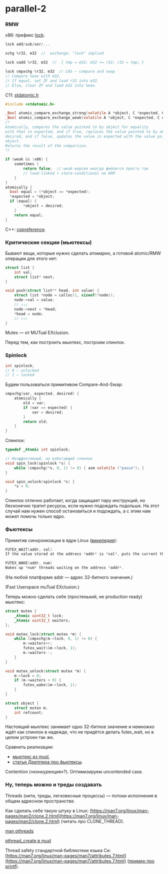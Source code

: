 # parallel-2

### RMW

x86: префикс [lock](https://www.felixcloutier.com/x86/lock):

```c
lock add/sub/xor/...

xchg %r32, m32  //  exchange; "lock" implied

lock xadd %r32, m32  //  { tmp = m32; m32 += r32; r32 = tmp; }

lock cmpxchg %r32, m32  // CAS — compare and swap
// Compare %eax with m32.
// If equal, set ZF and load r32 into m32.
// Else, clear ZF and load m32 into %eax.
```

C11: [stdatomic.h](https://en.cppreference.com/w/c/atomic)

```c
#include <stdatomic.h>

_Bool atomic_compare_exchange_strong(volatile A *object, C *expected, C desired);
_Bool atomic_compare_exchange_weak(volatile A *object, C *expected, C desired);
/*
Atomically, compares the value pointed to by object for equality
with that in expected, and if true, replaces the value pointed to by object with
desired, and if false, updates the value in expected with the value pointed to by
object.
Returns the result of the comparison.
*/

if (weak && !x86) {
	sometimes {
		return false;  // weak-версия иногда фейлится просто так
		// load-linked + store-conditional на ARM
	}
}
atomically {
  bool equal = (*object == *expected);
  *expected = *object;
  if (equal) {
		*object = desired;
	}
	return equal;
}
```

C++: [cppreference](https://en.cppreference.com/w/cpp/atomic).

### Критические секции (мьютексы)

Бывают вещи, которые нужно сделать атомарно, а готовой atomic/RMW операции для этого нет:

```c
struct list {
	int val;
  	struct list* next;
}

void push(struct list** head, int value) {
	struct list *node = calloc(1, sizeof(*node));
	node->val = value;
	// ↓↓↓
	node->next = *head;
	*head = node;
	// ↑↑↑
}
```

Mutex — от MUTual EXclusion.

Перед тем, как построить мьютекс, построим спинлок.

### Spinlock

```c
int spinlock;
// 0 — unlocked
// 1 — locked
```

Будем пользоваться примитивом Compare-And-Swap:

```c
cmpxchg(var, expected, desired) {
	atomically {
		old = var;
		if (var == expected) {
			var = desired;
		}
		return old;
	}
}
```

Спинлок:

```c
typedef _Atomic int spinlock;

// Неэффективный, но работающий спинлок
void spin_lock(spinlock *s) {
	while (cmpxchg(*s, 0, 1) != 0) { asm volatile ("pause"); }
}

void spin_unlock(spinlock *s) {
	*s = 0;
}
```

Спинлок отлично работает, когда защищает пару инструкций, но бесконечно тратит
ресурсы, если нужно подождать подольше. На этот случай нам нужен способ
остановиться и подождать, а с этим нам может помочь только ядро.

### Фьютексы

Примитив синхронизации в ядре Linux ([википедия](https://en.wikipedia.org/wiki/Futex#Operations)):

```c
FUTEX_WAIT(addr, val)
If the value stored at the address *addr* is *val*, puts the current thread to sleep.

FUTEX_WAKE(addr, num)
Wakes up *num* threads waiting on the address *addr*.
```

(На любой платформе addr — адрес 32-битного значения.)

(Fast Userspace muTual EXclusion.)

Теперь можно сделать себе (простенький, не production ready) мьютекс:

```c
struct mutex {
	_Atomic uint32_t lock;
	_Atomic uint32_t waiters;
};

void mutex_lock(struct mutex *m) {
	while (cmpxchg(m->lock, 0, 1) != 0) {
		m->waiters++;
		futex_wait(&m->lock, 1);
		m->waiters--;
	}
}

void mutex_unlock(struct mutex *m) {
	m->lock = 0;
	if (m->waiters > 0) {
		futex_wake(&m->lock, 1);
	}
}

struct object {
	struct mutex m;
	int refcount;
}
```

Настоящий мьютекс занимает одно 32-битное значение и немножко ждёт как спинлок
в надежде, что не придётся делать futex_wait, но в целом устроен так же.

Сравнить реализации:
* [мьютекс из musl](https://git.musl-libc.org/cgit/musl/tree/src/thread/pthread_mutex_timedlock.c?h=v1.1.15),
* [статья Дреппера про фьютексы](https://github.com/tpn/pdfs/blob/master/Futexes%20Are%20Tricky%20-%20Ulrich%20Drepper%20(2011).pdf).

Contention («конкуренция»?). Оптимизируем uncontended case.

### Ну, теперь можно и треды создавать

Threads (нити, треды, легковесные процессы) — потоки исполнения в общем адресном пространстве.

Как сделать себе такую штуку в Linux: [https://man7.org/linux/man-pages/man2/clone.2.html](https://man7.org/linux/man-pages/man2/clone.2.html) (читать про CLONE_THREAD).

[man pthreads](https://man7.org/linux/man-pages/man7/pthreads.7.html)

[pthread_create в musl](https://github.com/cloudius-systems/musl/blob/00733dd1cf791d13ff6155509cf139a5f7b2eecb/src/thread/pthread_create.c)

Thread safety стандартной библиотеки языка Си: [https://man7.org/linux/man-pages/man7/attributes.7.html](https://man7.org/linux/man-pages/man7/attributes.7.html) ([пример про printf](https://man7.org/linux/man-pages/man3/printf.3.html#ATTRIBUTES)).